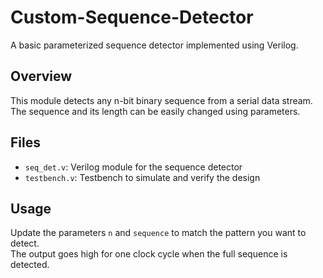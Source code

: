 # Custom-Sequence-Detector


A basic parameterized sequence detector implemented using Verilog.

## Overview
This module detects any n-bit binary sequence from a serial data stream.  
The sequence and its length can be easily changed using parameters.

## Files
- `seq_det.v`: Verilog module for the sequence detector  
- `testbench.v`: Testbench to simulate and verify the design

## Usage
Update the parameters `n` and `sequence` to match the pattern you want to detect.  
The output goes high for one clock cycle when the full sequence is detected.

